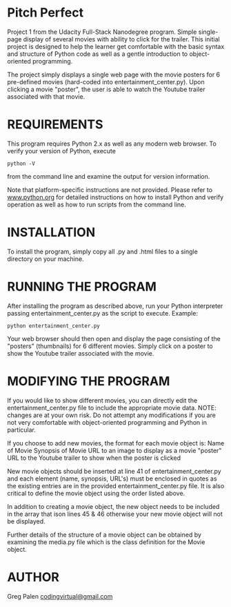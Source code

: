 Pitch Perfect
=============

Project 1 from the Udacity Full-Stack Nanodegree program. Simple single-page 
display of several movies with ability to click for the trailer. This initial 
project is designed to help the learner get comfortable with the basic syntax 
and structure of Python code as well as a gentle introduction to object-
oriented programming.

The project simply displays a single web page with the movie posters for 6 
pre-defined movies (hard-coded into entertainment_center.py). Upon clicking a 
movie "poster", the user is able to watch the Youtube trailer associated with 
that movie.

REQUIREMENTS
============

This program requires Python 2.x as well as any modern web browser. To verify
your version of Python, execute

    python -V
    
from the command line and examine the output for version information.

Note that platform-specific instructions are not provided. Please refer to
www.python.org for detailed instructions on how to install Python and
verify operation as well as how to run scripts from the command line.

INSTALLATION
============

To install the program, simply copy all .py and .html files to a single 
directory on your machine.

RUNNING THE PROGRAM
===================

After installing the program as described above, run your Python interpreter
passing entertainment_center.py as the script to execute. Example:

    python entertainment_center.py

Your web browser should then open and display the page consisting of the
"posters" (thumbnails) for 6 different movies. Simply click on a poster to 
show the Youtube trailer associated with the movie.

MODIFYING THE PROGRAM
=====================

If you would like to show different movies, you can directly edit the
entertainment_center.py file to include the appropriate movie data.
NOTE: changes are at your own risk. Do not attempt any modifications if you
are not very comfortable with object-oriented programming and Python in
particular.

If you choose to add new movies, the format for each movie object is:
    Name of Movie
    Synopsis of Movie
    URL to an image to display as a movie "poster"
    URL to the Youtube trailer to show when the poster is clicked

New movie objects should be inserted at line 41 of entertainment_center.py
and each element (name, synopsis, URL's) must be enclosed in quotes as
the existing entries are in the provided entertainment_center.py file. It is
also critical to define the movie object using the order listed above.

In addition to creating a movie object, the new object needs to be included in 
the array that ison lines 45 & 46 otherwise your new movie object will not be 
displayed.

Further details of the structure of a movie object can be obtained by
examining the media.py file which is the class definition for the Movie
object.

AUTHOR
======
Greg Palen
codingvirtual@gmail.com
